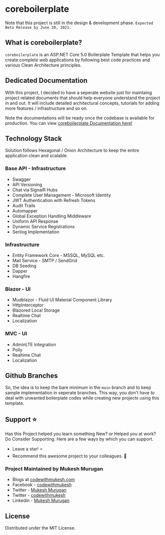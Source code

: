 ﻿# coreboilerplate

Note that this project is still in the design & development phase. `Expected Beta Release by June 20, 2021.`

## What is coreboilerplate?

`coreboilerplate` is an ASP.NET Core 5.0 Boilerplate Template that helps you create complete web applications by following best code practices and various Clean Architecture principles.

## Dedicated Documentation

With this project, I decided to have a seperate website just for maintaing project related documents that should help everyone understand the project in and out. It will include detailed architectural concepts, tutorials for adding more features / infrastructure and so on. 

Note the documentations will be ready once the codebase is available for production. You can view [coreboilerplate Documentation here!](https://coreboilerplate.net)

## Technology Stack

Solution follows Hexagonal / Onion Architecture to keep the entire application clean and scalable.

### Base API - Infrastructure

- Swagger
- API Versioning
- Chat via SignalR Hubs
- Complete User Management - Microsoft Identity
- JWT Authentication with Refresh Tokens
- Audit Trails
- Automapper
- Global Exception Handling Middleware
- Uniform API Response
- Dynamic Service Registrations
- Serilog Implementation


### Infrastructure

- Entity Framework Core - MSSQL, MySQL etc.
- Mail Service - SMTP / SendGrid
- DB Seeding
- Dapper
- Hangfire

### Blazor - UI

- Mudblazor - Fluid UI Material Component Library
- HttpInterceptor
- Blazored Local Storage
- Realtime Chat
- Localization

### MVC - UI

- AdminLTE Integration
- Polly
- Realtime Chat
- Localization

## Github Branches

So, the idea is to keep the bare minimum in the `main` branch and to keep sample implementation in seperate branches. This way, you don't have to deal with unwanted boilerplate codes while creating new projects using this template.

## Support :star:

Has this Project helped you learn something New? or Helped you at work? Do Consider Supporting. 
Here are a few ways by which you can support.

-   Leave a star! :star:
-   Recommend this awesome project to your colleagues. 🥇

### Project Maintained by Mukesh Murugan

-   Blogs at [codewithmukesh.com](https://www.codewithmukesh.com)
-   Facebook - [codewithmukesh](https://www.facebook.com/codewithmukesh)
-   Twitter - [Mukesh Murugan](https://www.twitter.com/iammukeshm)
-   Twitter - [codewithmukesh](https://www.twitter.com/codewithmukesh)
-   Linkedin - [Mukesh Murugan](https://www.linkedin.com/in/iammukeshm/)

## License

Distributed under the MIT License.

